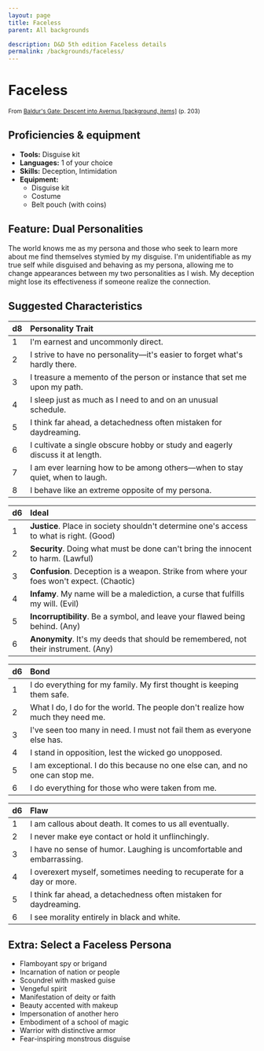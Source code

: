 ```yaml
---
layout: page
title: Faceless
parent: All backgrounds

description: D&D 5th edition Faceless details
permalink: /backgrounds/faceless/
---
```

# Faceless

<small>From <a target="_blank" href="https://dnd.wizards.com/products/tabletop-games/rpg-products/baldursgate_descent">Baldur's Gate: Descent into Avernus [background, items]</a> (p. 203)</small>

## Proficiencies & equipment

- **Tools:** Disguise kit
- **Languages:** 1 of your choice
- **Skills:** Deception, Intimidation
- **Equipment:** 
  - Disguise kit
  - Costume
  - Belt pouch (with coins)

## Feature: Dual Personalities


The world knows me as my persona and those who seek to learn more about me find themselves stymied by my disguise. I'm unidentifiable as my true self while disguised and behaving as my persona, allowing me to change appearances between my two personalities as I wish. My deception might lose its effectiveness if someone realize the connection.

## Suggested Characteristics


| d8 | Personality Trait |
|:----------------------------|:------------------|
| 1 | I'm earnest and uncommonly direct. |
| 2 | I strive to have no personality—it's easier to forget what's hardly there. |
| 3 | I treasure a memento of the person or instance that set me upon my path. |
| 4 | I sleep just as much as I need to and on an unusual schedule. |
| 5 | I think far ahead, a detachedness often mistaken for daydreaming. |
| 6 | I cultivate a single obscure hobby or study and eagerly discuss it at length. |
| 7 | I am ever learning how to be among others—when to stay quiet, when to laugh. |
| 8 | I behave like an extreme opposite of my persona. |

| d6 | Ideal |
|:----------------------------|:------|
| 1 | **Justice**. Place in society shouldn't determine one's access to what is right. (Good) |
| 2 | **Security**. Doing what must be done can't bring the innocent to harm. (Lawful) |
| 3 | **Confusion**. Deception is a weapon. Strike from where your foes won't expect. (Chaotic) |
| 4 | **Infamy**. My name will be a malediction, a curse that fulfills my will. (Evil) |
| 5 | **Incorruptibility**. Be a symbol, and leave your flawed being behind. (Any) |
| 6 | **Anonymity**. It's my deeds that should be remembered, not their instrument. (Any) |

| d6 | Bond |
|:----------------------------|:------------------|
| 1 | I do everything for my family. My first thought is keeping them safe. |
| 2 | What I do, I do for the world. The people don't realize how much they need me. |
| 3 | I've seen too many in need. I must not fail them as everyone else has. |
| 4 | I stand in opposition, lest the wicked go unopposed. |
| 5 | I am exceptional. I do this because no one else can, and no one can stop me. |
| 6 | I do everything for those who were taken from me. |

| d6 | Flaw |
|:----------------------------|:------------------|
| 1 | I am callous about death. It comes to us all eventually. |
| 2 | I never make eye contact or hold it unflinchingly. |
| 3 | I have no sense of humor. Laughing is uncomfortable and embarrassing. |
| 4 | I overexert myself, sometimes needing to recuperate for a day or more. |
| 5 | I think far ahead, a detachedness often mistaken for daydreaming. |
| 6 | I see morality entirely in black and white. |

## Extra: Select a Faceless Persona


- Flamboyant spy or brigand
- Incarnation of nation or people
- Scoundrel with masked guise
- Vengeful spirit
- Manifestation of deity or faith
- Beauty accented with makeup
- Impersonation of another hero
- Embodiment of a school of magic
- Warrior with distinctive armor
- Fear-inspiring monstrous disguise